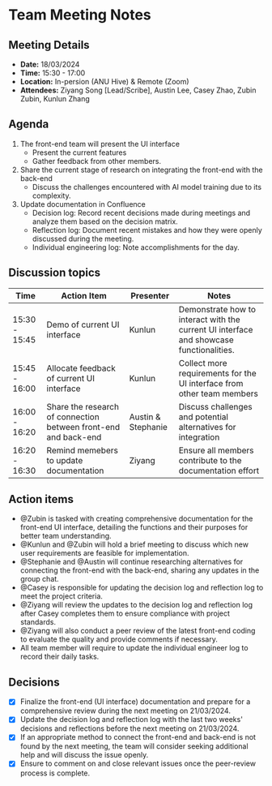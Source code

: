 # Team Meeting Notes

## Meeting Details
- **Date:** 18/03/2024
- **Time:** 15:30 - 17:00
- **Location:** In-persion (ANU Hive) & Remote (Zoom)
- **Attendees:** Ziyang Song [Lead/Scribe], Austin Lee, Casey Zhao, Zubin Zubin, Kunlun Zhang 

## Agenda
1. The front-end team will present the UI interface
   - Present the current features
   - Gather feedback from other members.
2. Share the current stage of research on integrating the front-end with the back-end
   - Discuss the challenges encountered with AI model training due to its complexity.
3. Update documentation in Confluence 
   - Decision log: Record recent decisions made during meetings and analyze them based on the decision matrix.
   - Reflection log: Document recent mistakes and how they were openly discussed during the meeting.
   - Individual engineering log: Note accomplishments for the day.




## Discussion topics

| Time                | Action Item                                             | Presenter        | Notes      |
|---------------------|---------------------------------------------------------|------------------|------------|
| 15:30 - 15:45         | Demo of current UI interface             | Kunlun  | Demonstrate how to interact with the current UI interface and showcase functionalities.  |
| 15:45 - 16:00         | Allocate feedback of current UI interface             | Kunlun  | Collect more requirements for the UI interface from other team members  |
| 16:00 - 16:20       | Share the research of connection between front-end and back-end                | Austin  & Stephanie  | Discuss challenges and potential alternatives for integration |
| 16:20 - 16:30           |  Remind memebers to update documentation                             | Ziyang   |   Ensure all members contribute to the documentation effort |

## Action items 
- @Zubin is tasked with creating comprehensive documentation for the front-end UI interface, detailing the functions and their purposes for better team understanding.
- @Kunlun and @Zubin will hold a brief meeting to discuss which new user requirements are feasible for implementation.
- @Stephanie and @Austin will continue researching alternatives for connecting the front-end with the back-end, sharing any updates in the group chat.
- @Casey is responsible for updating the decision log and reflection log to meet the project criteria.
- @Ziyang will review the updates to the decision log and reflection log after Casey completes them to ensure compliance with project standards.
- @Ziyang will also conduct a peer review of the latest front-end coding to evaluate the quality and provide comments if necessary.
- All team member will require to update the individual engineer log to record their daily tasks.


## Decisions 

- [X]  Finalize the front-end (UI interface) documentation and prepare for a comprehensive review during the next meeting on 21/03/2024.
- [X]  Update the decision log and reflection log with the last two weeks' decisions and reflections before the next meeting on 21/03/2024.
- [X] If an appropriate method to connect the front-end and back-end is not found by the next meeting, the team will consider seeking additional help and will discuss the issue openly.
- [X] Ensure to comment on and close relevant issues once the peer-review process is complete.
